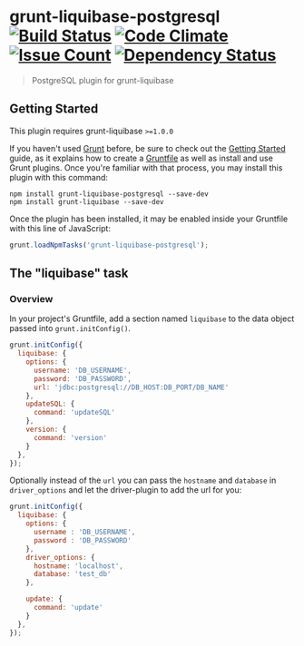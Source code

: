 # grunt-liquibase-postgresql [![Build Status](https://travis-ci.org/flocsy/grunt-liquibase-postgresql.svg?branch=master)](https://travis-ci.org/flocsy/grunt-liquibase-postgresql) [![Code Climate](https://codeclimate.com/github/flocsy/grunt-liquibase-postgresql/badges/gpa.svg)](https://codeclimate.com/github/flocsy/grunt-liquibase-postgresql) [![Issue Count](https://codeclimate.com/github/flocsy/grunt-liquibase-postgresql/badges/issue_count.svg)](https://codeclimate.com/github/flocsy/grunt-liquibase-postgresql) [![Dependency Status](https://david-dm.org/flocsy/grunt-liquibase-postgresql.png?branch=master)](https://david-dm.org/flocsy/grunt-liquibase-postgresql)
> PostgreSQL plugin for grunt-liquibase

## Getting Started
This plugin requires grunt-liquibase `>=1.0.0`

If you haven't used [Grunt](http://gruntjs.com/) before, be sure to check out the [Getting Started](http://gruntjs.com/getting-started) guide, as it explains how to create a [Gruntfile](http://gruntjs.com/sample-gruntfile) as well as install and use Grunt plugins. Once you're familiar with that process, you may install this plugin with this command:

```shell
npm install grunt-liquibase-postgresql --save-dev
npm install grunt-liquibase --save-dev
```

Once the plugin has been installed, it may be enabled inside your Gruntfile with this line of JavaScript:

```js
grunt.loadNpmTasks('grunt-liquibase-postgresql');
```

## The "liquibase" task

### Overview
In your project's Gruntfile, add a section named `liquibase` to the data object passed into `grunt.initConfig()`.

```js
grunt.initConfig({
  liquibase: {
    options: {
      username: 'DB_USERNAME',
      password: 'DB_PASSWORD',
      url: 'jdbc:postgresql://DB_HOST:DB_PORT/DB_NAME'
    },
    updateSQL: {
      command: 'updateSQL'
    },
    version: {
      command: 'version'
    }
  },
});
```

Optionally instead of the `url` you can pass the `hostname` and `database` in `driver_options` and let the driver-plugin to add the url for you:
```js
grunt.initConfig({
  liquibase: {
    options: {
      username : 'DB_USERNAME',
      password : 'DB_PASSWORD'
    },
    driver_options: {
      hostname: 'localhost',
      database: 'test_db'
    },

    update: {
      command: 'update'
    }
  },
});
```

